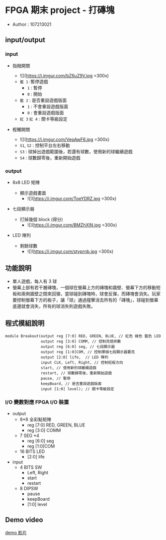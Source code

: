 # FPGA 期末 project - 打磚塊
- Author : 107213021

## input/output
### input
- 指撥開關
    - ![](https://i.imgur.com/bZ6uZ9V.jpg =300x)
    - `藍 1` :暫停遊戲
        - `1` : 暫停
        - `0` : 開始
    - `藍 2` : 是否重設遊戲版面
        - `1` : 不會重設遊戲版面
        - `0` : 會重設遊戲版面
    - `紅 3` `紅 4` : 關卡等級設定

- 輕觸開關
    - ![](https://i.imgur.com/VepAwF6.jpg =300x)
    - `S1`, `S2` : 控制平台左右移動
    - `S3` : 球掉出遊戲範圍後，若還有球數，使用新的球繼續遊戲
    - `S4` : 球數歸零後，重新開始遊戲
### output
- 8x8 LED 矩陣
    - 顯示遊戲畫面
        - ![](https://i.imgur.com/ToeYDRZ.jpg =300x)

- 七段顯示器
    - 打掉幾個 block (得分)
        - ![](https://i.imgur.com/BMZhXlN.jpg =300x)

- LED 陣列
    - 剩餘球數
        - ![](https://i.imgur.com/styprnb.jpg =300x)

## 功能說明
- 單人遊戲，每人有 3 球
- 螢幕上部有若干層磚塊，一個球在螢幕上方的磚塊和牆壁、螢幕下方的移動短板和兩側牆壁之間來回彈，當球碰到磚塊時，球會反彈，而磚塊會消失。玩家要控制螢幕下方的板子，讓「球」通過撞擊消去所有的「磚塊」，球碰到螢幕底邊就會消失，所有的球消失則遊戲失敗。

## 程式模組說明
```verilog=
module Breakout(output reg [7:0] RED, GREEN, BLUE, // 紅色 綠色 藍色 LED
                output reg [3:0] COMM, // 控制亮燈排數
                output reg [6:0] seg, // 七段顯示器
                output reg [1:0]COM, // 控制哪個七段顯示器要亮
                output [2:0] life,  // LED 陣列
                input CLK, Left, Right, // 控制短板方向
                start, // 使用新的球繼續遊戲
                restart, // 球數歸零後，重新開始遊戲
                pause, // 暫停
                keepBoard, // 是否重設遊戲版面
                input [1:0]	level); // 關卡等級設定
```
###  I/O 變數對應 FPGA I/O 裝置
- output
    - 8*8 全彩點矩陣
        - reg [7:0] RED, GREEN, BLUE
        - reg [3:0] COMM
    - 7 SEG *4
        - reg [6:0] seg
        - reg [1:0]COM
    - 16 BITS LED
        - [2:0] life
- input
    - 4 BITS SW
        - Left, Right
        - start
        - restart
    - 8 DIPSW
        - pause
        - keepBoard
        - [1:0] level

## Demo video
[demo 影片](https://drive.google.com/file/d/1PUduK0oTOes7FbF6AjKVl6U4bZn0RYDZ/view?usp=sharing)